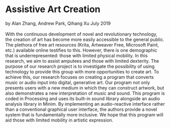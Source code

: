 # Assistive Art Creation 
by Alan Zhang, Andrew Park, Qihang Xu
July 2019
\
\
With the continuous development of novel and revolutionary technology, the creation of art has become more easily accessible to the general public. The plethora of free art resources (Krita, Artweaver Free, Microsoft Paint, etc.) available online testifies to this. However, there is one demographic that is underrepresented: those with limited physical mobility. In this research, we aim to assist amputees and those with limited dexterity. The purpose of our research project is to investigate the possibility of using technology to provide this group with more opportunities to create art. To achieve this, our research focuses on creating a program that converts music or audio input into digital, generative art. Our program not only presents users with a new medium in which they can construct artwork, but also demonstrates a new interpretation of music and sound. This program is coded in Processing and uses its built-in sound library alongside an audio analysis library in Minim. By implementing an audio-reactive interface rather than a conventional graphical user interface, the authors provide a novel system that is fundamentally more inclusive. We hope that this program will aid those with limited mobility in artistic expression.


